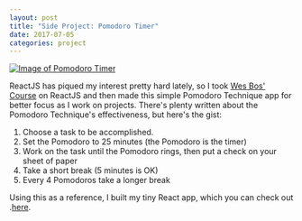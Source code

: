 ```yaml
---
layout: post
title: "Side Project: Pomodoro Timer"
date: 2017-07-05
categories: project
---
```


[![Image of Pomodoro Timer](../../../../images/pomodoro.png)](https://mathesond2.github.io/pomodoro/ "Pomodoro Timer Project")

ReactJS has piqued my interest pretty hard lately, so I took [Wes Bos' Course](https://github.com/mathesond2/react-course) on ReactJS and then made this simple Pomodoro Technique app for better focus as I work on projects. There's plenty written about the Pomodoro Technique's effectiveness, but here's the gist:

1. Choose a task to be accomplished.
2. Set the Pomodoro to 25 minutes (the Pomodoro is the timer)
3. Work on the task until the Pomodoro rings, then put a check on your sheet of paper
4. Take a short break (5 minutes is OK)
5. Every 4 Pomodoros take a longer break

Using this as a reference, I built my tiny React app, which you can check out .[here](https://mathesond2.github.io/pomodoro/).
